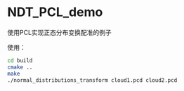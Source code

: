 # NDT_PCL_demo
使用PCL实现正态分布变换配准的例子

使用：

```bash
cd build
cmake ..
make
./normal_distributions_transform cloud1.pcd cloud2.pcd
```
